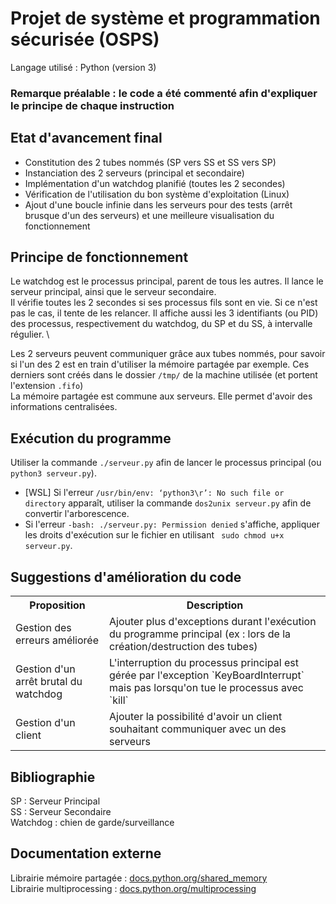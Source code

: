 # Projet de système et programmation sécurisée (OSPS)
Langage utilisé : Python (version 3)

### <b> Remarque préalable : </b> le code a été commenté afin d'expliquer le principe de chaque instruction

## Etat d'avancement final
- Constitution des 2 tubes nommés (SP vers SS et SS vers SP)
- Instanciation des 2 serveurs (principal et secondaire)
- Implémentation d'un watchdog planifié (toutes les 2 secondes)
- Vérification de l'utilisation du bon système d'exploitation (Linux)
- Ajout d'une boucle infinie dans les serveurs pour des tests (arrêt brusque d'un des serveurs) et une meilleure visualisation du fonctionnement

## Principe de fonctionnement
Le watchdog est le processus principal, parent de tous les autres. Il lance le serveur principal, ainsi que le serveur secondaire. \
Il vérifie toutes les 2 secondes si ses processus fils sont en vie. Si ce n'est pas le cas, il tente de les relancer. Il affiche aussi les 3 identifiants (ou PID) des processus, respectivement du watchdog, du SP et du SS, à intervalle régulier. \

Les 2 serveurs peuvent communiquer grâce aux tubes nommés, pour savoir si l'un des 2 est en train d'utiliser la mémoire partagée par exemple. Ces derniers sont créés dans le dossier `/tmp/` de la machine utilisée (et portent l'extension `.fifo`) \
La mémoire partagée est commune aux serveurs. Elle permet d'avoir des informations centralisées.

## Exécution du programme
Utiliser la commande `./serveur.py` afin de lancer le processus principal (ou `python3 serveur.py`).
* [WSL] Si l'erreur `/usr/bin/env: ‘python3\r’: No such file or directory` apparaît, utiliser la commande `dos2unix serveur.py` afin de convertir l'arborescence.
* Si l'erreur `-bash: ./serveur.py: Permission denied` s'affiche, appliquer les droits d'exécution sur le fichier en utilisant ` sudo chmod u+x serveur.py`.

## Suggestions d'amélioration du code
<table>
    <tr>
        <th>Proposition</th>
        <th>Description</th>
    </tr>
    <tr>
        <td>Gestion des erreurs améliorée</td>
        <td>Ajouter plus d'exceptions durant l'exécution du programme principal (ex : lors de la création/destruction des tubes)</td>
    </tr>
    <tr>
        <td>Gestion d'un arrêt brutal du watchdog</td>
        <td>L'interruption du processus principal est gérée par l'exception `KeyBoardInterrupt` mais pas lorsqu'on tue le processus avec `kill`</td>
    </tr>
    <tr>
        <td>Gestion d'un client</td>
        <td>Ajouter la possibilité d'avoir un client souhaitant communiquer avec un des serveurs</td>
    </tr>
</table>

## Bibliographie
SP : Serveur Principal \
SS : Serveur Secondaire \
Watchdog : chien de garde/surveillance

## Documentation externe
Librairie mémoire partagée : [docs.python.org/shared_memory](https://docs.python.org/3.8/library/multiprocessing.shared_memory.html) \
Librairie multiprocessing : [docs.python.org/multiprocessing](https://docs.python.org/3/library/multiprocessing.html)